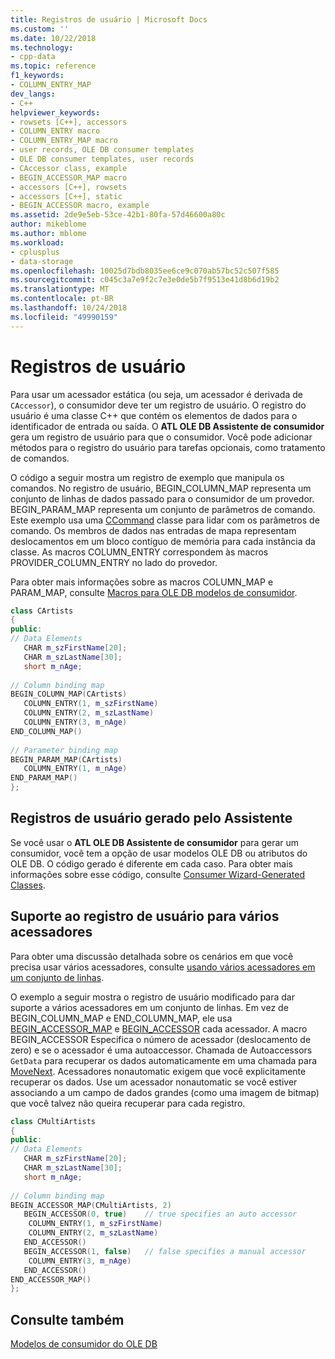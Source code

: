 ```yaml
---
title: Registros de usuário | Microsoft Docs
ms.custom: ''
ms.date: 10/22/2018
ms.technology:
- cpp-data
ms.topic: reference
f1_keywords:
- COLUMN_ENTRY_MAP
dev_langs:
- C++
helpviewer_keywords:
- rowsets [C++], accessors
- COLUMN_ENTRY macro
- COLUMN_ENTRY_MAP macro
- user records, OLE DB consumer templates
- OLE DB consumer templates, user records
- CAccessor class, example
- BEGIN_ACCESSOR_MAP macro
- accessors [C++], rowsets
- accessors [C++], static
- BEGIN_ACCESSOR macro, example
ms.assetid: 2de9e5eb-53ce-42b1-80fa-57d46600a80c
author: mikeblome
ms.author: mblome
ms.workload:
- cplusplus
- data-storage
ms.openlocfilehash: 10025d7bdb8035ee6ce9c070ab57bc52c507f585
ms.sourcegitcommit: c045c3a7e9f2c7e3e0de5b7f9513e41d8b6d19b2
ms.translationtype: MT
ms.contentlocale: pt-BR
ms.lasthandoff: 10/24/2018
ms.locfileid: "49990159"
---
```

# <a name="user-records"></a>Registros de usuário

Para usar um acessador estática (ou seja, um acessador é derivada de `CAccessor`), o consumidor deve ter um registro de usuário. O registro do usuário é uma classe C++ que contém os elementos de dados para o identificador de entrada ou saída. O **ATL OLE DB Assistente de consumidor** gera um registro de usuário para que o consumidor. Você pode adicionar métodos para o registro do usuário para tarefas opcionais, como tratamento de comandos.  
  
O código a seguir mostra um registro de exemplo que manipula os comandos. No registro de usuário, BEGIN_COLUMN_MAP representa um conjunto de linhas de dados passado para o consumidor de um provedor. BEGIN_PARAM_MAP representa um conjunto de parâmetros de comando. Este exemplo usa uma [CCommand](../../data/oledb/ccommand-class.md) classe para lidar com os parâmetros de comando. Os membros de dados nas entradas de mapa representam deslocamentos em um bloco contíguo de memória para cada instância da classe. As macros COLUMN_ENTRY correspondem às macros PROVIDER_COLUMN_ENTRY no lado do provedor.  
  
Para obter mais informações sobre as macros COLUMN_MAP e PARAM_MAP, consulte [Macros para OLE DB modelos de consumidor](../../data/oledb/macros-and-global-functions-for-ole-db-consumer-templates.md).  
  
```cpp  
class CArtists  
{  
public:  
// Data Elements  
   CHAR m_szFirstName[20];  
   CHAR m_szLastName[30];  
   short m_nAge;  
  
// Column binding map  
BEGIN_COLUMN_MAP(CArtists)  
   COLUMN_ENTRY(1, m_szFirstName)  
   COLUMN_ENTRY(2, m_szLastName)  
   COLUMN_ENTRY(3, m_nAge)  
END_COLUMN_MAP()  
  
// Parameter binding map  
BEGIN_PARAM_MAP(CArtists)  
   COLUMN_ENTRY(1, m_nAge)  
END_PARAM_MAP()  
};  
```  
  
## <a name="wizard-generated-user-records"></a>Registros de usuário gerado pelo Assistente  

Se você usar o **ATL OLE DB Assistente de consumidor** para gerar um consumidor, você tem a opção de usar modelos OLE DB ou atributos do OLE DB. O código gerado é diferente em cada caso. Para obter mais informações sobre esse código, consulte [Consumer Wizard-Generated Classes](../../data/oledb/consumer-wizard-generated-classes.md).  
  
## <a name="user-record-support-for-multiple-accessors"></a>Suporte ao registro de usuário para vários acessadores  

Para obter uma discussão detalhada sobre os cenários em que você precisa usar vários acessadores, consulte [usando vários acessadores em um conjunto de linhas](../../data/oledb/using-multiple-accessors-on-a-rowset.md).  
  
O exemplo a seguir mostra o registro de usuário modificado para dar suporte a vários acessadores em um conjunto de linhas. Em vez de BEGIN_COLUMN_MAP e END_COLUMN_MAP, ele usa [BEGIN_ACCESSOR_MAP](../../data/oledb/begin-accessor-map.md) e [BEGIN_ACCESSOR](../../data/oledb/begin-accessor.md) cada acessador. A macro BEGIN_ACCESSOR Especifica o número de acessador (deslocamento de zero) e se o acessador é uma autoaccessor. Chamada de Autoaccessors `GetData` para recuperar os dados automaticamente em uma chamada para [MoveNext](../../data/oledb/crowset-movenext.md). Acessadores nonautomatic exigem que você explicitamente recuperar os dados. Use um acessador nonautomatic se você estiver associando a um campo de dados grandes (como uma imagem de bitmap) que você talvez não queira recuperar para cada registro.  
  
```cpp  
class CMultiArtists  
{  
public:  
// Data Elements  
   CHAR m_szFirstName[20];  
   CHAR m_szLastName[30];  
   short m_nAge;  
  
// Column binding map  
BEGIN_ACCESSOR_MAP(CMultiArtists, 2)  
   BEGIN_ACCESSOR(0, true)    // true specifies an auto accessor  
    COLUMN_ENTRY(1, m_szFirstName)  
    COLUMN_ENTRY(2, m_szLastName)  
   END_ACCESSOR()  
   BEGIN_ACCESSOR(1, false)   // false specifies a manual accessor  
    COLUMN_ENTRY(3, m_nAge)  
   END_ACCESSOR()  
END_ACCESSOR_MAP()  
};  
```  
  
## <a name="see-also"></a>Consulte também  

[Modelos de consumidor do OLE DB](../../data/oledb/ole-db-consumer-templates-cpp.md)